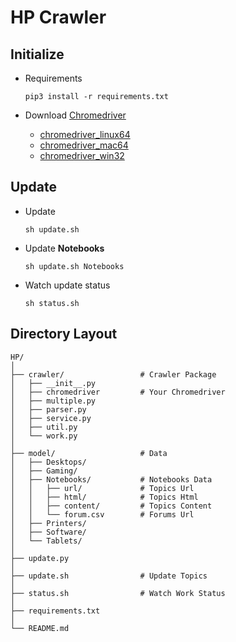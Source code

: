 # HP Crawler

## Initialize

- Requirements
    ```
    pip3 install -r requirements.txt
    ```

- Download [Chromedriver](https://chromedriver.chromium.org/downloads)
    - [chromedriver_linux64](https://chromedriver.storage.googleapis.com/78.0.3904.105/chromedriver_linux64.zip)
    - [chromedriver_mac64](https://chromedriver.storage.googleapis.com/78.0.3904.105/chromedriver_mac64.zip)
    - [chromedriver_win32](https://chromedriver.storage.googleapis.com/78.0.3904.105/chromedriver_win32.zip)

## Update

- Update
    ```
    sh update.sh
    ```
    
- Update **Notebooks**
    ```
    sh update.sh Notebooks
    ```
    
- Watch update status
    ```
    sh status.sh
    ```

## Directory Layout
```
HP/
│
├── crawler/                 # Crawler Package
│   ├── __init__.py
│   ├── chromedriver         # Your Chromedriver
│   ├── multiple.py
│   ├── parser.py
│   ├── service.py
│   ├── util.py
│   └── work.py
│
├── model/                   # Data
│   ├── Desktops/
│   ├── Gaming/
│   ├── Notebooks/           # Notebooks Data
│   │   ├── url/             # Topics Url
│   │   ├── html/            # Topics Html
│   │   ├── content/         # Topics Content
│   │   └── forum.csv        # Forums Url
│   ├── Printers/
│   ├── Software/
│   └── Tablets/
│
├── update.py
│
├── update.sh                # Update Topics
│
├── status.sh                # Watch Work Status
│
├── requirements.txt
│
└── README.md
```